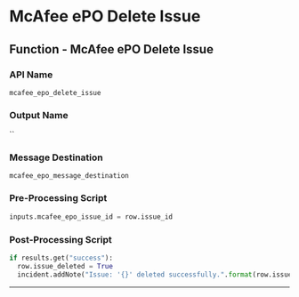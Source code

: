 <!--
    DO NOT MANUALLY EDIT THIS FILE
    THIS FILE IS AUTOMATICALLY GENERATED WITH resilient-sdk codegen
    Generated with resilient-sdk v50.0.151
-->

# McAfee ePO Delete Issue

## Function - McAfee ePO Delete Issue

### API Name
`mcafee_epo_delete_issue`

### Output Name
``

### Message Destination
`mcafee_epo_message_destination`

### Pre-Processing Script
```python
inputs.mcafee_epo_issue_id = row.issue_id
```

### Post-Processing Script
```python
if results.get("success"):
  row.issue_deleted = True
  incident.addNote("Issue: '{}' deleted successfully.".format(row.issue_id))
```

---


